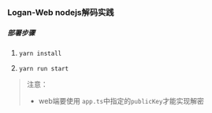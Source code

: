### Logan-Web nodejs解码实践



##### 部署步骤

1. `yarn install`

2. `yarn run start`


> 注意：
>
> + web端要使用 `app.ts`中指定的`publicKey`才能实现解密